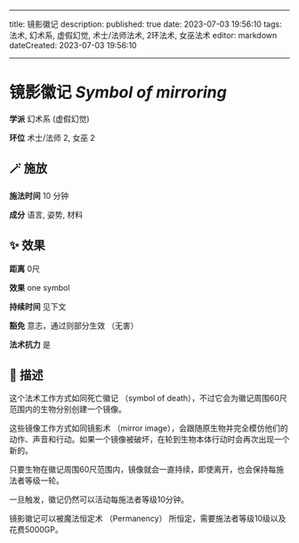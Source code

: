 
---
title: 镜影徽记
description: 
published: true
date: 2023-07-03 19:56:10
tags: 法术, 幻术系, 虚假幻觉, 术士/法师法术, 2环法术, 女巫法术
editor: markdown
dateCreated: 2023-07-03 19:56:10

---

# **镜影徽记** *Symbol of mirroring*

**学派** 幻术系 (虚假幻觉) 

**环位** 术士/法师 2, 女巫 2

## 🪄 施放

**施法时间** 10 分钟

**成分** 语言, 姿势, 材料

## ✨ 效果  

**距离** 0尺 

**效果** one symbol 

**持续时间** 见下文 

**豁免** 意志，通过则部分生效 （无害）

**法术抗力** 是

## 📖 描述

这个法术工作方式如同死亡徽记 （symbol of death），不过它会为徽记周围60尺范围内的生物分别创建一个镜像。

这些镜像工作方式如同镜影术 （mirror image），会跟随原生物并完全模仿他们的动作、声音和行动。如果一个镜像被破坏，在轮到生物本体行动时会再次出现一个新的。

只要生物在徽记周围60尺范围内，镜像就会一直持续，即使离开，也会保持每施法者等级一轮。

一旦触发，徽记仍然可以活动每施法者等级10分钟。

镜影徽记可以被魔法恒定术 （Permanency） 所恒定，需要施法者等级10级以及花费5000GP。
    